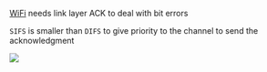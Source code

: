 [WiFi](WiFi/WiFi.md) needs link layer ACK to deal with bit errors

`SIFS` is smaller than `DIFS` to give priority to the channel to send the acknowledgment

![](WiFi/wifi-link-layer-ack.png)
